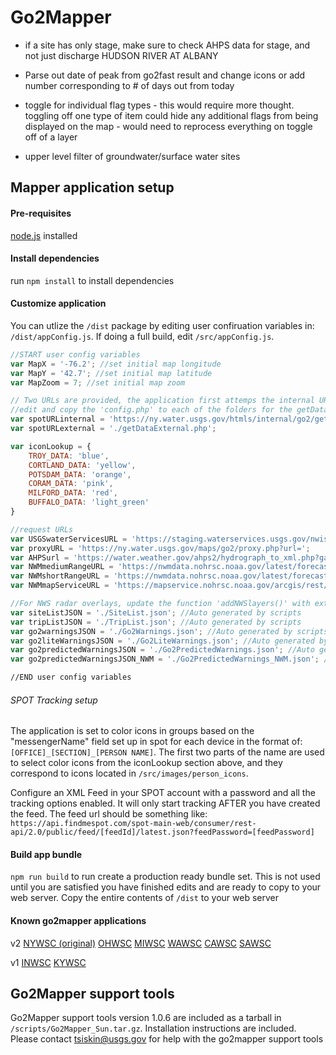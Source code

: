 # Go2Mapper


- if a site has only stage, make sure to check AHPS data for stage, and not just discharge
 HUDSON RIVER AT ALBANY
 
 
- Parse out date of peak from go2fast result and change icons or add number corresponding to # of days out from today

- toggle for individual flag types
		- this would require more thought.  toggling off one type of item could hide any additional flags from being displayed on the map
		- would need to reprocess everything on toggle off of a layer
		

- upper level filter of groundwater/surface water sites


		


## Mapper application setup

####  Pre-requisites
[node.js](https://nodejs.org/en/download/) installed

####  Install dependencies
run `npm install` to install dependencies

#### Customize application
You can utlize the `/dist` package by editing user confiruation variables in: `/dist/appConfig.js`.  If doing a full build, edit `/src/appConfig.js`.

```JavaScript
//START user config variables
var MapX = '-76.2'; //set initial map longitude
var MapY = '42.7'; //set initial map latitude
var MapZoom = 7; //set initial map zoom

// Two URLs are provided, the application first attemps the internal URL, if that request fails, revert to external URL
//edit and copy the 'config.php' to each of the folders for the getData request PHP
var spotURLinternal = 'https://ny.water.usgs.gov/htmls/internal/go2/getDataInternal.php';
var spotURLexternal = './getDataExternal.php';

var iconLookup = {
	TROY_DATA: 'blue',
	CORTLAND_DATA: 'yellow',
	POTSDAM_DATA: 'orange',
	CORAM_DATA: 'pink',
	MILFORD_DATA: 'red',
	BUFFALO_DATA: 'light_green'
}

//request URLs
var USGSwaterServicesURL = 'https://staging.waterservices.usgs.gov/nwis/iv/?format=nwjson&sites=';
var proxyURL = 'https://ny.water.usgs.gov/maps/go2/proxy.php?url=';
var AHPSurl = 'https://water.weather.gov/ahps2/hydrograph_to_xml.php?gage=';
var NWMmediumRangeURL = 'https://nwmdata.nohrsc.noaa.gov/latest/forecasts/medium_range/streamflow?station_id=';
var NWMshortRangeURL = 'https://nwmdata.nohrsc.noaa.gov/latest/forecasts/short_range/streamflow?station_id=';
var NWMmapServiceURL = 'https://mapservice.nohrsc.noaa.gov/arcgis/rest/services/references_layers/USGS_Stream_Gauges/MapServer/0';

//For NWS radar overlays, update the function 'addNWSlayers()' with extents from: https://radar.weather.gov/ridge/kmzgenerator.php by downloading and looking at KML file attributes
var siteListJSON = './SiteList.json'; //Auto generated by scripts
var tripListJSON = './TripList.json'; //Auto generated by scripts
var go2warningsJSON = './Go2Warnings.json'; //Auto generated by scripts
var go2liteWarningsJSON = './Go2LiteWarnings.json'; //Auto generated by scripts
var go2predictedWarningsJSON = './Go2PredictedWarnings.json'; //Auto generated by scripts
var go2predictedWarningsJSON_NWM = './Go2PredictedWarnings_NWM.json'; //Auto generated by scripts

//END user config variables 
```

###### SPOT Tracking setup
The application is set to color icons in groups based on the "messengerName" field set up in spot for each device in the format of: `[OFFICE]_[SECTION]_[PERSON NAME]`.  The first two parts of the name are used to select color icons from the iconLookup section above, and they correspond to icons located in `/src/images/person_icons`.  

Configure an XML Feed in your SPOT account with a password and all the tracking options enabled.  It will only start tracking AFTER you have created the feed.  The feed url should be something like: `https://api.findmespot.com/spot-main-web/consumer/rest-api/2.0/public/feed/[feedId]/latest.json?feedPassword=[feedPassword]`


#### Build app bundle
`npm run build` to run create a production ready bundle set.  This is not used until you are satisfied you have finished edits and are ready to copy to your web server.  Copy the entire contents of `/dist` to your web server


#### Known go2mapper applications
v2
[NYWSC (original)](https://ny.water.usgs.gov/maps/go2/)
[OHWSC](https://oh.water.usgs.gov/maps/go2/)
[MIWSC](https://mi.water.usgs.gov/maps/go2/)
[WAWSC](https://wa.water.usgs.gov/go2mapper/)
[CAWSC](https://ca.water.usgs.gov/emaps/go2/)
[SAWSC](https://www2.usgs.gov/water/southatlantic/realtime/go2/index.html)

v1
[INWSC](https://in.water.usgs.gov/datas/go2mapper/)
[KYWSC](https://ky.water.usgs.gov/datas/go2mapper/)


## Go2Mapper support tools
Go2Mapper support tools version 1.0.6 are included as a tarball in `/scripts/Go2Mapper_Sun.tar.gz`.  Installation instructions are included.  Please contact <tsiskin@usgs.gov> for help with the go2mapper support tools